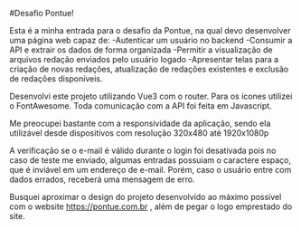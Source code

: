#Desafio Pontue!

Esta é a minha entrada para o desafio da Pontue, na qual devo desenvolver uma página web capaz de:
-Autenticar um usuário no backend
-Consumir a API e extrair os dados de forma organizada
-Permitir a visualização de arquivos redação enviados pelo usuário logado
-Apresentar telas para a criação de novas redações, atualização de redações existentes e exclusão de redações disponíveis.

Desenvolvi este projeto utilizando Vue3 com o router. Para os ícones utilizei o FontAwesome. Toda comunicação com a API foi feita em Javascript.

Me preocupei bastante com a responsividade da aplicação, sendo ela utilizável desde dispositivos com resolução 320x480 até 1920x1080p

A verificação se o e-mail é válido durante o login foi desativada pois no caso de teste me enviado, algumas entradas possuiam o caractere espaço, que é inviável em um endereço de e-mail. Porém, caso o usuário entre com dados errados, receberá uma mensagem de erro.

Busquei aproximar o design do projeto desenvolvido ao máximo possível com o website https://pontue.com.br , além de pegar o logo emprestado do site.
